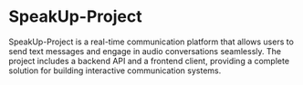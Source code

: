 # SpeakUp-Project
SpeakUp-Project is a real-time communication platform that allows users to send text messages and engage in audio conversations seamlessly. The project includes a backend API and a frontend client, providing a complete solution for building interactive communication systems.
